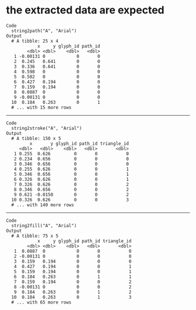 # the extracted data are expected

    Code
      string2path("A", "Arial")
    Output
      # A tibble: 25 x 4
                x     y glyph_id path_id
            <dbl> <dbl>    <dbl>   <dbl>
       1 -0.00131 0            0       0
       2  0.245   0.641        0       0
       3  0.336   0.641        0       0
       4  0.598   0            0       0
       5  0.502   0            0       0
       6  0.427   0.194        0       0
       7  0.159   0.194        0       0
       8  0.0887  0            0       0
       9 -0.00131 0            0       0
      10  0.184   0.263        0       1
      # ... with 15 more rows

---

    Code
      string2stroke("A", "Arial")
    Output
      # A tibble: 150 x 5
             x       y glyph_id path_id triangle_id
         <dbl>   <dbl>    <dbl>   <dbl>       <dbl>
       1 0.255  0.626         0       0           0
       2 0.234  0.656         0       0           0
       3 0.346  0.656         0       0           0
       4 0.255  0.626         0       0           1
       5 0.346  0.656         0       0           1
       6 0.326  0.626         0       0           1
       7 0.326  0.626         0       0           2
       8 0.346  0.656         0       0           2
       9 0.621 -0.0150        0       0           2
      10 0.326  0.626         0       0           3
      # ... with 140 more rows

---

    Code
      string2fill("A", "Arial")
    Output
      # A tibble: 75 x 5
                x     y glyph_id path_id triangle_id
            <dbl> <dbl>    <dbl>   <dbl>       <dbl>
       1  0.0887  0            0       0           0
       2 -0.00131 0            0       0           0
       3  0.159   0.194        0       0           0
       4  0.427   0.194        0       0           1
       5  0.159   0.194        0       0           1
       6  0.184   0.263        0       1           1
       7  0.159   0.194        0       0           2
       8 -0.00131 0            0       0           2
       9  0.184   0.263        0       1           2
      10  0.184   0.263        0       1           3
      # ... with 65 more rows

